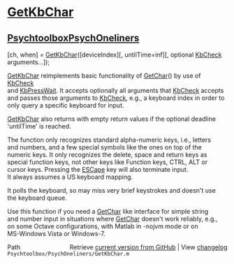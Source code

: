 # [GetKbChar](GetKbChar)
## [Psychtoolbox](Psychtoolbox)[PsychOneliners](PsychOneliners)

[ch, when] = [GetKbChar](GetKbChar)([deviceIndex][, untilTime=inf][, optional [KbCheck](KbCheck) arguments...]);  
  
[GetKbChar](GetKbChar) reimplements basic functionality of [GetChar](GetChar)() by use of [KbCheck](KbCheck)  
and [KbPressWait](KbPressWait). It accepts optionally all arguments that [KbCheck](KbCheck) accepts  
and passes those arguments to [KbCheck](KbCheck), e.g., a keyboard index in order to  
only query a specific keyboard for input.  
  
[GetKbChar](GetKbChar) also returns with empty return values if the optional deadline  
'untilTime' is reached.  
  
The function only recognizes standard alpha-numeric keys, i.e., letters  
and numbers, and a few special symbols like the ones on top of the  
numeric keys. It only recognizes the delete, space and return keys as  
special function keys, not other keys like Function keys, CTRL, ALT or  
cursor keys. Pressing the [ESCape](ESCape) key will also terminate input.  
It always assumes a US keyboard mapping.  
  
It polls the keyboard, so may miss very brief keystrokes and doesn't use  
the keyboard queue.  
  
Use this function if you need a [GetChar](GetChar) like interface for simple string  
and number input in situations where [GetChar](GetChar) doesn't work reliably, e.g.,  
on some Octave configurations, with Matlab in -nojvm mode or on  
MS-Windows Vista or Windows-7.  
  




<div class="code_header" style="text-align:right;">
  <span style="float:left;">Path&nbsp;&nbsp;</span> <span class="counter">Retrieve <a href=
  "https://raw.github.com/Psychtoolbox-3/Psychtoolbox-3/beta/Psychtoolbox/PsychOneliners/GetKbChar.m">current version from GitHub</a> | View <a href=
  "https://github.com/Psychtoolbox-3/Psychtoolbox-3/commits/beta/Psychtoolbox/PsychOneliners/GetKbChar.m">changelog</a></span>
</div>
<div class="code">
  <code>Psychtoolbox/PsychOneliners/GetKbChar.m</code>
</div>

